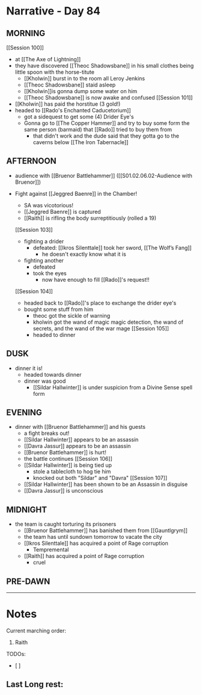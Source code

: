 # Narrative - Day 84

## MORNING
[[Session 100]]
- at [[The Axe of Lightning]]
- they have discovered [[Theoc Shadowsbane]] in his small clothes being little spoon with the horse-titute
    - [[Kholwin]] burst in to the room all Leroy Jenkins
    - [[Theoc Shadowsbane]] staid asleep
    - [[Kholwin]]is gonna dump some water on him
    - [[Theoc Shadowsbane]] is now awake and confused
[[Session 101]]
- [[Kholwin]] has paid the horstitue (3 gold!)
- headed to [[Rado's Enchanted Caducetorium]]
    - got a sidequest to get some (4) Drider Eye's 
    - Gonna go to [[The Copper Hammer]] and try to buy some form the same person (barmaid) that [[Rado]] tried to buy them from
        - that didn't work and the dude said that they gotta go to the caverns below [[The Iron Tabernacle]]

## AFTERNOON
- audience with [[Bruenor Battlehammer]] ([[S01.02.06.02-Audience with Bruenor]])
- Fight against [[Jeggred Baenre]] in the Chamber!
    - SA was vicotorious!
    - [[Jeggred Baenre]] is captured
    - [[Raith]] is rifling the body surreptitiously (rolled a 19)
    
    [[Session 103]]
    - fighting a drider
        - defeated: [[Ikros Silenttale]] took her sword, [[The Wolf’s Fang]]
            - he doesn't exactly know what it is
    - fighting another
        - defeated
        - took the eyes
            - now have enough to fill [[Rado]]'s request!!
    
    [[Session 104]]
    - headed back to [[Rado]]'s place to exchange the drider eye's
    - bought some stuff from him
        - theoc got the sickle of warning
        - kholwin got the wand of magic magic detection, the wand of secrets, and the wand of the war mage
    [[Session 105]]
        - headed to dinner
 

## DUSK
- dinner it is!
    - headed towards dinner
    - dinner was good
        - [[Sildar Hallwinter]] is under suspicion from a Divine Sense spell form

## EVENING
- dinner with [[Bruenor Battlehammer]] and his guests
    - a fight breaks out!
    - [[Sildar Hallwinter]] appears to be an assassin
    - [[Davra Jassur]] appears to be an assassin
    - [[Bruenor Battlehammer]] is hurt!
    - the battle continues
    [[Session 106]]
    - [[Sildar Hallwinter]] is being tied up
        - stole a tablecloth to hog tie him
        - knocked out both "Sildar" and "Davra"
    [[Session 107]]
    - [[Sildar Hallwinter]] has been shown to be an Assassin in disguise
    - [[Davra Jassur]] is unconscious

## MIDNIGHT
- the team is caught torturing its prisoners
    - [[Bruenor Battlehammer]] has banished them from [[Gauntlgrym]]
    - the team has until sundown tomorrow to vacate the city
    - [[Ikros Silenttale]] has acquired a point of Rage corruption
        - Tempremental
    - [[Raith]] has acquired a point of Rage corruption
        - cruel

## PRE-DAWN

___
# Notes
Current marching order:
1. Raith

TODOs:
- [ ] 
  
Last Long rest:
- 